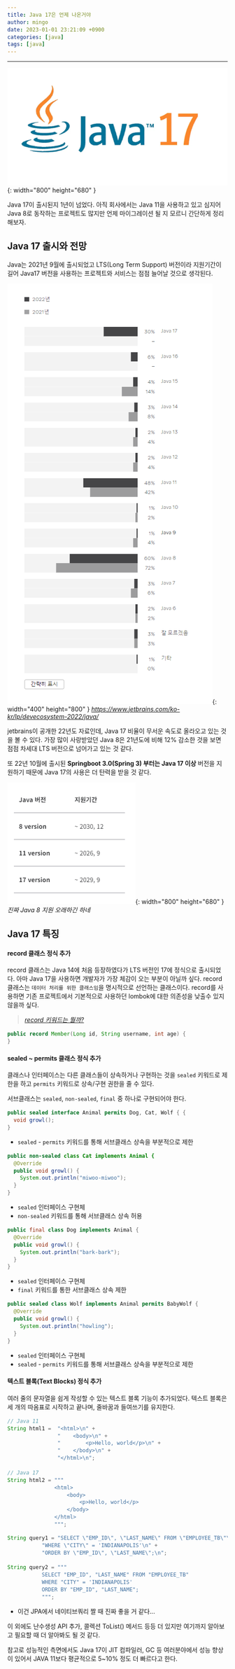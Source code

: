 ```yaml
---
title: Java 17은 언제 나온거야
author: mingo
date: 2023-01-01 23:21:09 +0900
categories: [java]
tags: [java]
---
```


----

![Desktop View](/assets/img/post/20230101/1.png){: width="800" height="680" }

Java 17이 출시된지 1년이 넘었다. 아직 회사에서는 Java 11을 사용하고 있고 심지어 Java 8로 동작하는 프로젝트도 많지만 
언제 마이그레이션 될 지 모르니 간단하게 정리해보자.

## Java 17 출시와 전망
Java는 2021년 9월에 출시되었고 LTS(Long Term Support) 버전이라 지원기간이 길어 Java17 버전을 사용하는 프로젝트와 서비스는 점점 늘어날 것으로 생각된다.

![Desktop View](/assets/img/post/20230101/3.png){: width="400" height="800" }
_https://www.jetbrains.com/ko-kr/lp/devecosystem-2022/java/_

jetbrains이 공개한 22년도 자료인데, Java 17 비율이 무서운 속도로 올라오고 있는 것을 볼 수 있다. 
가장 많이 사랑받았던 Java 8은 21년도에 비해 12% 감소한 것을 보면 점점 차세대 LTS 버전으로 넘어가고 있는 것 같다.

또 22년 10월에 출시된 **Springboot 3.0(Spring 3) 부터는 Java 17 이상** 버전을 지원하기 때문에 Java 17의 사용은 더 탄력을 받을 것 같다. 

![Desktop View](/assets/img/post/20230101/2.png){: width="800" height="680" }
_진짜 Java 8 지원 오래하긴 하네_

## Java 17 특징

#### record 클래스 정식 추가
record 클래스는 Java 14에 처음 등장하였다가 LTS 버전인 17에 정식으로 출시되었다.
아마 Java 17을 사용하면 개발자가 가장 체감이 오는 부분이 아닐까 싶다. 
record 클래스는 `데이터 처리를 위한 클래스임`을 명시적으로 선언하는 클래스이다.
record를 사용하면 기존 프로젝트에서 기본적으로 사용하던 lombok에 대한 의존성을 낮출수 있지 않을까 싶다.

> [_record 키워드는 뭘까?_](https://mingovvv.github.io/posts/Record-%ED%81%B4%EB%9E%98%EC%8A%A4%EB%8A%94-%EB%AD%98%EA%B9%8C/)


```java
public record Member(Long id, String username, int age) {
}
```

#### sealed ~ permits 클래스 정식 추가
클래스나 인터페이스는 다른 클래스들이 상속하거나 구현하는 것을 `sealed` 키워드로 제한을 하고 
`permits` 키워드로 상속/구현 권한을 줄 수 있다.

서브클래스는 `sealed`, `non-sealed`, `final` 중 하나로 구현되어야 한다.

```java
public sealed interface Animal permits Dog, Cat, Wolf { {
  void growl();
}
```
 - `sealed` - `permits` 키워드를 통해 서브클래스 상속을 부분적으로 제한

```java
public non-sealed class Cat implements Animal {
  @Override
  public void growl() {
    System.out.println("miwoo-miwoo");
  }
}
```
 - `sealed` 인터페이스 구현체
 - `non-sealed` 키워드를 통해 서브클래스 상속 허용 

```java
public final class Dog implements Animal {
  @Override
  public void growl() {
    System.out.println("bark-bark");
  }
}

```
- `sealed` 인터페이스 구현체
- `final` 키워드를 통한 서브클래스 상속 제한

```java
public sealed class Wolf implements Animal permits BabyWolf {
  @Override
  public void growl() {
    System.out.println("howling");
  }
}
```
- `sealed` 인터페이스 구현체
- `sealed` - `permits` 키워드를 통해 서브클래스 상속을 부분적으로 제한


#### 텍스트 블록(Text Blocks) 정식 추가
여러 줄의 문자열을 쉽게 작성할 수 있는 텍스트 블록 기능이 추가되었다. 
텍스트 블록은 세 개의 따옴표로 시작하고 끝나며, 줄바꿈과 들여쓰기를 유지한다.

```java
// Java 11
String html1 =  "<html>\n" +
                "    <body>\n" +
                "        <p>Hello, world</p>\n" +
                "    </body>\n" +
                "</html>\n";

// Java 17
String html2 = """
               <html>
                   <body>
                       <p>Hello, world</p>
                   </body>
               </html>
               """;
```

```java
String query1 = "SELECT \"EMP_ID\", \"LAST_NAME\" FROM \"EMPLOYEE_TB\"\n" +
           "WHERE \"CITY\" = 'INDIANAPOLIS'\n" +
           "ORDER BY \"EMP_ID\", \"LAST_NAME\";\n";

String query2 = """
           SELECT "EMP_ID", "LAST_NAME" FROM "EMPLOYEE_TB"
           WHERE "CITY" = 'INDIANAPOLIS'
           ORDER BY "EMP_ID", "LAST_NAME";
           """;
```
 - 이건 JPA에서 네이티브쿼리 짤 때 진짜 좋을 거 같다...

이 외에도 난수생성 API 추가, 콜렉션 ToList() 메서드 등등 더 있지만 여기까지 알아보고 필요할 때 더 알아봐도 될 것 같다.

참고로 성능적인 측면에서도 Java 17이 JIT 컴파일러, GC 등 여러분야에서 성능 향상이 있어서 JAVA 11보다 평균적으로 5~10% 정도 더 빠르다고 한다. 
